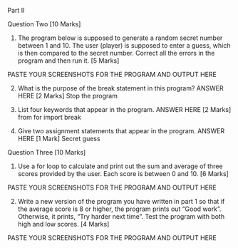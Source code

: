 


Part II

Question Two		[10 Marks]

1.	The program below is supposed to generate a random secret number between 1 and 10. The user (player) is supposed to enter a guess, which is then compared to the secret number. 
Correct all the errors in the program and then run it.	[5 Marks]

 

PASTE YOUR SCREENSHOTS FOR THE PROGRAM AND OUTPUT HERE

 



2.	What is the purpose of the break statement in this program? ANSWER HERE	[2 Marks]
Stop the program

3.	List four keywords that appear in the program. ANSWER HERE	[2 Marks]
from
for
import
break
4.	Give two assignment statements that appear in the program. ANSWER HERE	[1 Mark]
Secret
guess

Question Three	[10 Marks]

1.	Use a for loop to calculate and print out the sum and average of three scores provided by the user. Each score is between 0 and 10.	[6 Marks]




 


PASTE YOUR SCREENSHOTS FOR THE PROGRAM AND OUTPUT HERE

2.	Write a new version of the program you have written in part 1 so that if the average score is 8 or higher, the program prints out “Good work”. Otherwise, it prints, “Try harder next time”. Test the program with both high and low scores.	[4 Marks]

PASTE YOUR SCREENSHOTS FOR THE PROGRAM AND OUTPUT HERE




	 
